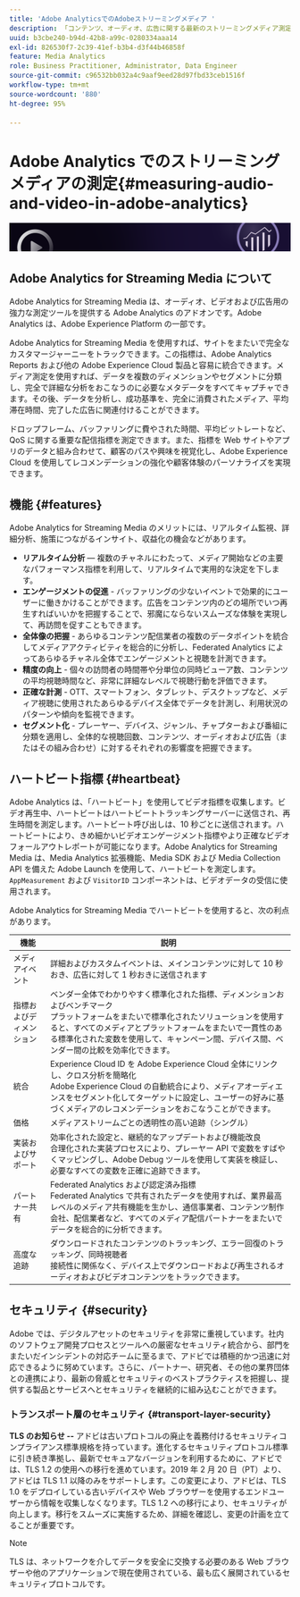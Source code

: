 ```yaml
---
title: 'Adobe AnalyticsでのAdobeストリーミングメディア '
description: 「コンテンツ、オーディオ、広告に関する最新のストリーミングメディア測定を、より深く掘り下げます。 ストリーミングメディア用Adobe Analyticsについて説明します。」
uuid: b3cbe240-b94d-42b8-a99c-0280334aaa14
exl-id: 826530f7-2c39-41ef-b3b4-d3f44b46858f
feature: Media Analytics
role: Business Practitioner, Administrator, Data Engineer
source-git-commit: c96532bb032a4c9aaf9eed28d97fbd33ceb1516f
workflow-type: tm+mt
source-wordcount: '880'
ht-degree: 95%

---
```


# Adobe Analytics でのストリーミングメディアの測定{#measuring-audio-and-video-in-adobe-analytics}

![バナー](./assets/media_analytics_banner.png)

## Adobe Analytics for Streaming Media について

Adobe Analytics for Streaming Media は、オーディオ、ビデオおよび広告用の強力な測定ツールを提供する Adobe Analytics のアドオンです。Adobe Analytics は、Adobe Experience Platform の一部です。

Adobe Analytics for Streaming Media を使用すれば、サイトをまたいで完全なカスタマージャーニーをトラックできます。この指標は、Adobe Analytics Reports および他の Adobe Experience Cloud 製品と容易に統合できます。メディア測定を使用すれば、データを複数のディメンションやセグメントに分類し、完全で詳細な分析をおこなうのに必要なメタデータをすべてキャプチャできます。その後、データを分析し、成功基準を、完全に消費されたメディア、平均滞在時間、完了した広告に関連付けることができます。

ドロップフレーム、バッファリングに費やされた時間、平均ビットレートなど、QoS に関する重要な配信指標を測定できます。また、指標を Web サイトやアプリのデータと組み合わせて、顧客のパスや興味を視覚化し、Adobe Experience Cloud を使用してレコメンデーションの強化や顧客体験のパーソナライズを実現できます。

## 機能 {#features}

Adobe Analytics for Streaming Media のメリットには、リアルタイム監視、詳細分析、施策につながるインサイト、収益化の機会などがあります。
* **リアルタイム分析** — 複数のチャネルにわたって、メディア開始などの主要なパフォーマンス指標を利用して、リアルタイムで実用的な決定を下します。
* **エンゲージメントの促進** - バッファリングの少ないイベントで効果的にユーザーに働きかけることができます。広告をコンテンツ内のどの場所でいつ再生すればいいかを把握することで、邪魔にならないスムーズな体験を実現して、再訪問を促すこともできます。
* **全体像の把握** - あらゆるコンテンツ配信業者の複数のデータポイントを統合してメディアアクティビティを総合的に分析し、Federated Analytics によってあらゆるチャネル全体でエンゲージメントと視聴を計測できます。
* **精度の向上** - 個々の訪問者の時間帯や分単位の同時ビューア数、コンテンツの平均視聴時間など、非常に詳細なレベルで視聴行動を評価できます。
* **正確な計測** - OTT、スマートフォン、タブレット、デスクトップなど、メディア視聴に使用されたあらゆるデバイス全体でデータを計測し、利用状況のパターンや傾向を監視できます。
* **セグメント化** - プレーヤー、デバイス、ジャンル、チャプターおよび番組に分類を適用し、全体的な視聴回数、コンテンツ、オーディオおよび広告（またはその組み合わせ）に対するそれぞれの影響度を把握できます。

## ハートビート指標 {#heartbeat}

Adobe Analytics は、「ハートビート」を使用してビデオ指標を収集します。ビデオ再生中、ハートビートはハートビートトラッキングサーバーに送信され、再生時間を測定します。ハートビート呼び出しは、10 秒ごとに送信されます。ハートビートにより、きめ細かいビデオエンゲージメント指標やより正確なビデオフォールアウトレポートが可能になります。Adobe Analytics for Streaming Media は、Media Analytics 拡張機能、Media SDK および Media Collection API を備えた Adobe Launch を使用して、ハートビートを測定します。`AppMeasurement` および `VisitorID` コンポーネントは、ビデオデータの受信に使用されます。

Adobe Analytics for Streaming Media でハートビートを使用すると、次の利点があります。

| 機能 | 説明 |
|----------------------------|-----------------------------------------------------------------------------------------------------------------------------------------------------------------------------------------------------------------------------------------------------------------------------------------------|
| メディアイベント | 詳細およびカスタムイベントは、メインコンテンツに対して 10 秒おき、広告に対して 1 秒おきに送信されます |
| 指標およびディメンション | ベンダー全体でわかりやすく標準化された指標、ディメンションおよびベンチマーク<br>プラットフォームをまたいで標準化されたソリューションを使用すると、すべてのメディアとプラットフォームをまたいで一貫性のある標準化された変数を使用して、キャンペーン間、デバイス間、ベンダー間の比較を効率化できます。 |
| 統合 | Experience Cloud ID を Adobe Experience Cloud 全体にリンクし、クロス分析を簡略化<br>Adobe Experience Cloud の自動統合により、メディアオーディエンスをセグメント化してターゲットに設定し、ユーザーの好みに基づくメディアのレコメンデーションをおこなうことができます。 |
| 価格  | メディアストリームごとの透明性の高い追跡（シングル） |
| 実装およびサポート | 効率化された設定と、継続的なアップデートおよび機能改良<br>合理化された実装プロセスにより、プレーヤー API で変数をすばやくマッピングし、Adobe Debug ツールを使用して実装を検証し、必要なすべての変数を正確に追跡できます。 |
| パートナー共有 | Federated Analytics および認定済み指標<br>Federated Analytics で共有されたデータを使用すれば、業界最高レベルのメディア共有機能を生かし、通信事業者、コンテンツ制作会社、配信業者など、すべてのメディア配信パートナーをまたいでデータを総合的に分析できます。 |
| 高度な追跡 | ダウンロードされたコンテンツのトラッキング、エラー回復のトラッキング、同時視聴者<br>接続性に関係なく、デバイス上でダウンロードおよび再生されるオーディオおよびビデオコンテンツをトラックできます。 |



## セキュリティ {#security}

Adobe では、デジタルアセットのセキュリティを非常に重視しています。社内のソフトウェア開発プロセスとツールへの厳密なセキュリティ統合から、部門をまたいだインシデントの対応チームに至るまで、アドビでは積極的かつ迅速に対応できるように努めています。さらに、パートナー、研究者、その他の業界団体との連携により、最新の脅威とセキュリティのベストプラクティスを把握し、提供する製品とサービスへとセキュリティを継続的に組み込むことができます。


### トランスポート層のセキュリティ {#transport-layer-security}

**TLS のお知らせ --** アドビは古いプロトコルの廃止を義務付けるセキュリティコンプライアンス標準規格を持っています。進化するセキュリティプロトコル標準に引き続き準拠し、最新でセキュアなバージョンを利用するために、アドビでは、TLS 1.2 の使用への移行を進めています。2019 年 2 月 20 日（PT）より、アドビは TLS 1.1 以降のみをサポートします。この変更により、アドビは、TLS 1.0 をデプロイしている古いデバイスや Web ブラウザーを使用するエンドユーザーから情報を収集しなくなります。TLS 1.2 への移行により、セキュリティが向上します。移行をスムーズに実施するため、詳細を確認し、変更の計画を立てることが重要です。

>[!NOTE]
>
>TLS は、ネットワークを介してデータを安全に交換する必要のある Web ブラウザーや他のアプリケーションで現在使用されている、最も広く展開されているセキュリティプロトコルです。
